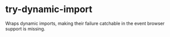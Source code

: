 # try-dynamic-import
Wraps dynamic imports, making their failure catchable in the event browser support is missing.
